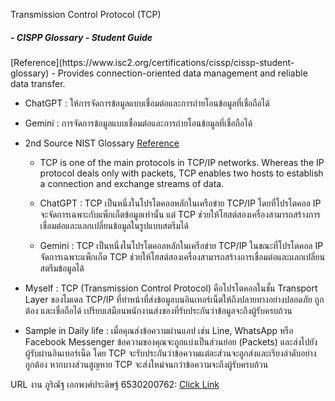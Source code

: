 <p style="font-size:25px bold">
Transmission Control Protocol (TCP)
</p> 
<h5>
- CISPP Glossary - Student Guide
</h5>[Reference](https://www.isc2.org/certifications/cissp/cissp-student-glossary)
   - Provides connection-oriented data management and reliable data transfer.
     
   - ChatGPT : ให้การจัดการข้อมูลแบบเชื่อมต่อและการถ่ายโอนข้อมูลที่เชื่อถือได้
     
   - Gemini : การจัดการข้อมูลแบบเชื่อมต่อและการถ่ายโอนข้อมูลที่เชื่อถือได้
   
- 2nd Source NIST Glossary [Reference](https://csrc.nist.gov/glossary
)
   - TCP is one of the main protocols in TCP/IP networks. Whereas the IP protocol deals only with packets, TCP enables two hosts to establish a connection and exchange streams of data.
     
   - ChatGPT : TCP เป็นหนึ่งในโปรโตคอลหลักในเครือข่าย TCP/IP โดยที่โปรโตคอล IP จะจัดการเฉพาะกับแพ็กเก็ตข้อมูลเท่านั้น แต่ TCP ช่วยให้โฮสต์สองเครื่องสามารถสร้างการเชื่อมต่อและแลกเปลี่ยนข้อมูลในรูปแบบสตรีมได้
     
   - Gemini : TCP เป็นหนึ่งในโปรโตคอลหลักในเครือข่าย TCP/IP ในขณะที่โปรโตคอล IP จัดการเฉพาะแพ็กเก็ต TCP ช่วยให้โฮสต์สองเครื่องสามารถสร้างการเชื่อมต่อและแลกเปลี่ยนสตรีมข้อมูลได้
   
- Myself : TCP (Transmission Control Protocol) คือโปรโตคอลในชั้น Transport Layer ของโมเดล TCP/IP ที่ทำหน้าที่ส่งข้อมูลบนอินเทอร์เน็ตให้ถึงปลายทางอย่างปลอดภัย ถูกต้อง และเชื่อถือได้ เปรียบเสมือนพนักงานส่งของที่รับประกันว่าข้อมูลจะถึงผู้รับครบถ้วน
  
- Sample in Daily life : เมื่อคุณส่งข้อความผ่านแอป เช่น Line, WhatsApp หรือ Facebook Messenger ข้อความของคุณจะถูกแบ่งเป็นส่วนย่อย (Packets) และส่งไปยังผู้รับผ่านอินเทอร์เน็ต โดย TCP จะรับประกันว่าข้อความแต่ละส่วนจะถูกส่งและเรียงลำดับอย่างถูกต้อง หากบางส่วนสูญหาย TCP จะส่งใหม่จนกว่าข้อความจะถึงผู้รับครบถ้วน

URL งาน ภูริณัฐ เอกพงศ์ประดิษฐ์ 6530200762: [Click Link](https://6530200762.github.io/TCP)


